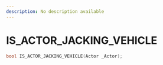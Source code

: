 ```yaml
---
description: No description available 
---
```


# IS_ACTOR_JACKING_VEHICLE

```cpp
bool IS_ACTOR_JACKING_VEHICLE(Actor _Actor);
```